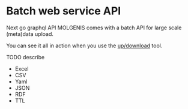 # Batch web service API

Next go graphql API MOLGENIS comes with a batch API for large scale (meta)data upload.

You can see it all in action when you use the [up/download](use_updownload.md) tool.

TODO describe

* Excel
* CSV
* Yaml
* JSON
* RDF
* TTL